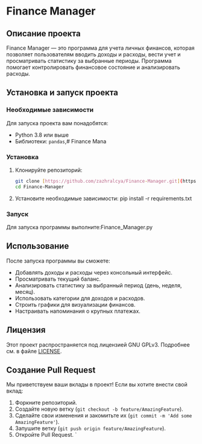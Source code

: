 # Finance Manager

## Описание проекта
Finance Manager — это программа для учета личных финансов, которая позволяет пользователям вводить доходы и расходы, вести учет и просматривать статистику за выбранные периоды. Программа помогает контролировать финансовое состояние и анализировать расходы.

## Установка и запуск проекта

### Необходимые зависимости
Для запуска проекта вам понадобятся:
- Python 3.8 или выше
- Библиотеки: `pandas`,# Finance Mana
### Установка
1. Клонируйте репозиторий:
   ```bash
   git clone [https://github.com/zazhralcya/Finance-Manager.git](https://github.com/zazcharlcya/Finance_Manager)
   cd Finance-Manager
   
2. Установите необходимые зависимости:
     pip install -r requirements.txt
   
### Запуск
Для запуска программы выполните:Finance_Manager.py

## Использование
После запуска программы вы сможете:
- Добавлять доходы и расходы через консольный интерфейс.
- Просматривать текущий баланс.
- Анализировать статистику за выбранный период (день, неделя, месяц).
- Использовать категории для доходов и расходов.
- Строить графики для визуализации финансов.
- Настраивать напоминания о крупных платежах.

## Лицензия
Этот проект распространяется под лицензией GNU GPLv3. Подробнее см. в файле [LICENSE](LICENSE).

## Создание Pull Request
Мы приветствуем ваши вклады в проект! Если вы хотите внести свой вклад:
1. Форкните репозиторий.
2. Создайте новую ветку (`git checkout -b feature/AmazingFeature`).
3. Сделайте свои изменения и закомитьте их (`git commit -m 'Add some AmazingFeature'`).
4. Запушите ветку (`git push origin feature/AmazingFeature`).
5. Откройте Pull Request.
`
